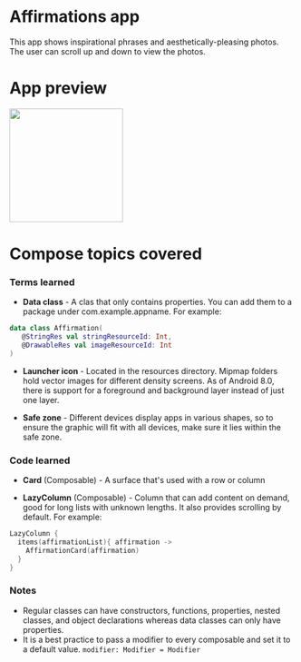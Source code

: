 # Affirmations app  
This app shows inspirational phrases and aesthetically-pleasing photos. 
The user can scroll up and down to view the photos.

# App preview  
<p float="left">
  <img src = "https://github.com/sarahmarie23/Learning-Jetpack-Compose/blob/a48bac11ecf869d6076fd5c624f71c5ca3db23ef/Affirmations/Affirmations.gif" width = "200"> 
</p>


# Compose topics covered

### Terms learned  

* **Data class** - A clas that only contains properties. You can add them to a package under com.example.appname. 
For example:
```kotlin
data class Affirmation(
   @StringRes val stringResourceId: Int,
   @DrawableRes val imageResourceId: Int
)
```

* **Launcher icon** - Located in the resources directory. Mipmap folders hold vector images for different density screens. As of Android 8.0, there is support for a foreground and background layer instead of just one layer.

* **Safe zone** - Different devices display apps in various shapes, so to ensure the graphic will fit with all devices, make sure it lies within the safe zone.

### Code learned  

* **Card** (Composable) - A surface that's used with a row or column 

* **LazyColumn** (Composable) - Column that can add content on demand, good for long lists with unknown lengths. It also provides scrolling by default.
For example:
```kotlin
LazyColumn {
  items(affirmationList){ affirmation ->
    AffirmationCard(affirmation)
  }
}
```

### Notes  

* Regular classes can have constructors, functions, properties, nested classes, and object declarations whereas data classes can only have properties.
* It is a best practice to pass a modifier to every composable and set it to a default value.
`modifier: Modifier = Modifier`

